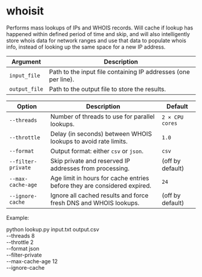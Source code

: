 # whoisit
Performs mass lookups of IPs and WHOIS records.  Will cache if lookup has happened within defined period of time and skip, and will also intelligently store whois data for network ranges and use that data to populate whois info, instead of looking up the same space for a new IP address.

| Argument      | Description                                                    |
| ------------- | -------------------------------------------------------------- |
| `input_file`  | Path to the input file containing IP addresses (one per line). |
| `output_file` | Path to the output file to store the results.                  |


| Option             | Description                                                              | Default          |
| ------------------ | ------------------------------------------------------------------------ | ---------------- |
| `--threads`        | Number of threads to use for parallel lookups.                           | `2 × CPU cores`  |
| `--throttle`       | Delay (in seconds) between WHOIS lookups to avoid rate limits.           | `1.0`            |
| `--format`         | Output format: either `csv` or `json`.                                   | `csv`            |
| `--filter-private` | Skip private and reserved IP addresses from processing.                  | (off by default) |
| `--max-cache-age`  | Age limit in hours for cache entries before they are considered expired. | `24`             |
| `--ignore-cache`   | Ignore all cached results and force fresh DNS and WHOIS lookups.         | (off by default) |

Example:

python lookup.py input.txt output.csv \
  --threads 8 \
  --throttle 2 \
  --format json \
  --filter-private \
  --max-cache-age 12 \
  --ignore-cache

